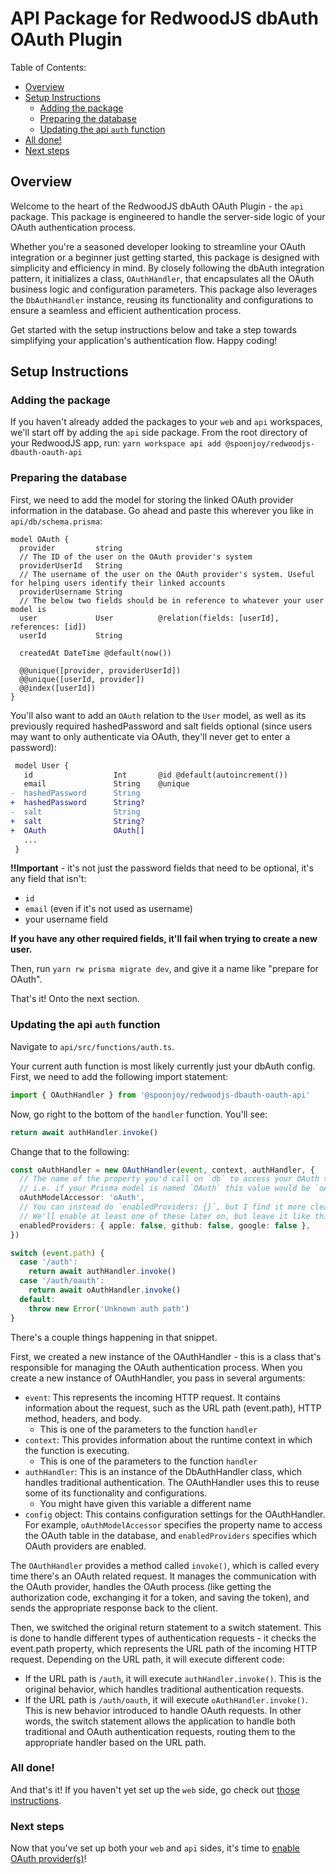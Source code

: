 # API Package for RedwoodJS dbAuth OAuth Plugin

Table of Contents:
- [Overview](#overview)
- [Setup Instructions](#setup-instructions)
  - [Adding the package](#adding-the-package)
  - [Preparing the database](#preparing-the-database)
  - [Updating the api `auth` function](#updating-the-api-auth-function)
- [All done!](#all-done)
- [Next steps](#next-steps)

## Overview
Welcome to the heart of the RedwoodJS dbAuth OAuth Plugin - the `api` package. This package is engineered to handle the server-side logic of your OAuth authentication process.

Whether you're a seasoned developer looking to streamline your OAuth integration or a beginner just getting started, this package is designed with simplicity and efficiency in mind. By closely following the dbAuth integration pattern, it initializes a class, `OAuthHandler`, that encapsulates all the OAuth business logic and configuration parameters. This package also leverages the `DbAuthHandler` instance, reusing its functionality and configurations to ensure a seamless and efficient authentication process.

Get started with the setup instructions below and take a step towards simplifying your application's authentication flow. Happy coding!

## Setup Instructions

### Adding the package
If you haven't already added the packages to your `web` and `api` workspaces, we'll start off by adding the `api` side package. From the root directory of your RedwoodJS app, run:
`yarn workspace api add @spoonjoy/redwoodjs-dbauth-oauth-api`

### Preparing the database
First, we need to add the model for storing the linked OAuth provider information in the database. Go ahead and paste this wherever you like in `api/db/schema.prisma`:
```prisma
model OAuth {
  provider         string
  // The ID of the user on the OAuth provider's system
  providerUserId   String
  // The username of the user on the OAuth provider's system. Useful for helping users identify their linked accounts
  providerUsername String
  // The below two fields should be in reference to whatever your user model is
  user             User          @relation(fields: [userId], references: [id])
  userId           String

  createdAt DateTime @default(now())

  @@unique([provider, providerUserId])
  @@unique([userId, provider])
  @@index([userId])
}
```

You'll also want to add an `OAuth` relation to the `User` model, as well as its previously required hashedPassword and salt fields optional (since users may want to only authenticate via OAuth, they'll never get to enter a password):
```diff
 model User {
   id                  Int       @id @default(autoincrement())
   email               String    @unique
-  hashedPassword      String
+  hashedPassword      String?
-  salt                String
+  salt                String?
+  OAuth               OAuth[]
   ...
 }
```

**!!Important** - it's not just the password fields that need to be optional, it's any field that isn't:
- `id`
- `email` (even if it's not used as username)
- your username field

**If you have any other required fields, it'll fail when trying to create a new user.**

Then, run `yarn rw prisma migrate dev`, and give it a name like "prepare for OAuth".

That's it! Onto the next section.

### Updating the api `auth` function
Navigate to `api/src/functions/auth.ts`.

Your current auth function is most likely currently just your dbAuth config. First, we need to add the following import statement:

```ts
import { OAuthHandler } from '@spoonjoy/redwoodjs-dbauth-oauth-api'
```

Now, go right to the bottom of the `handler` function. You'll see:
```ts
return await authHandler.invoke()
```

Change that to the following:
```ts
const oAuthHandler = new OAuthHandler(event, context, authHandler, {
  // The name of the property you'd call on `db` to access your OAuth table.
  // i.e. if your Prisma model is named `OAuth` this value would be `oAuth`, as in `db.oAuth`
  oAuthModelAccessor: 'oAuth',
  // You can instead do `enabledProviders: {}`, but I find it more clear to be explicitly not enabling these
  // We'll enable at least one of these later on, but leave it like this for now
  enabledProviders: { apple: false, github: false, google: false },
})

switch (event.path) {
  case '/auth':
    return await authHandler.invoke()
  case '/auth/oauth':
    return await oAuthHandler.invoke()
  default:
    throw new Error('Unknown auth path')
}
```

There's a couple things happening in that snippet.

First, we created a new instance of the OAuthHandler - this is a class that's responsible for managing the OAuth authentication process. When you create a new instance of OAuthHandler, you pass in several arguments:
- `event`: This represents the incoming HTTP request. It contains information about the request, such as the URL path (event.path), HTTP method, headers, and body.
  - This is one of the parameters to the function `handler`
- `context`: This provides information about the runtime context in which the function is executing.
  - This is one of the parameters to the function `handler`
- `authHandler`: This is an instance of the DbAuthHandler class, which handles traditional authentication. The OAuthHandler uses this to reuse some of its functionality and configurations.
  - You might have given this variable a different name
- `config` object: This contains configuration settings for the OAuthHandler. For example, `oAuthModelAccessor` specifies the property name to access the OAuth table in the database, and `enabledProviders` specifies which OAuth providers are enabled.

The `OAuthHandler` provides a method called `invoke()`, which is called every time there's an OAuth related request. It manages the communication with the OAuth provider, handles the OAuth process (like getting the authorization code, exchanging it for a token, and saving the token), and sends the appropriate response back to the client.

Then, we switched the original return statement to a switch statement. This is done to handle different types of authentication requests - it checks the event.path property, which represents the URL path of the incoming HTTP request. Depending on the URL path, it will execute different code:
- If the URL path is `/auth`, it will execute `authHandler.invoke()`. This is the original behavior, which handles traditional authentication requests.
- If the URL path is `/auth/oauth`, it will execute `oAuthHandler.invoke()`. This is new behavior introduced to handle OAuth requests.
In other words, the switch statement allows the application to handle both traditional and OAuth authentication requests, routing them to the appropriate handler based on the URL path.

### All done!
And that's it! If you haven't yet set up the `web` side, go check out [those instructions](https://github.com/spoonjoy/redwoodjs-dbauth-oauth/blob/main/web/README.md#web-package-for-redwoodjs-dbauth-oauth-plugin).

### Next steps
Now that you've set up both your `web` and `api` sides, it's time to [enable OAuth provider(s)]([https://github.com/spoonjoy/redwoodjs-dbauth-oauth#enabling-oauth-provider(s)](https://github.com/spoonjoy/redwoodjs-dbauth-oauth/wiki/Enabling-Apple-as-an-OAuth-provider)https://github.com/spoonjoy/redwoodjs-dbauth-oauth/wiki/Enabling-Apple-as-an-OAuth-provider)!
